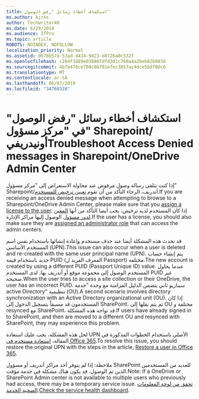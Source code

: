 ```yaml
---
title: استكشاف أخطاء رسائل "رفض الوصول"
ms.author: kirks
author: Techwriter40
ms.date: 6/29/2018
ms.audience: ITPro
ms.topic: article
ROBOTS: NOINDEX, NOFOLLOW
localization_priority: Normal
ms.assetid: d678b57a-53ad-4414-9423-d8726a0c532f
ms.openlocfilehash: c204f1889e03886fdfd3d1c760a4a2beb82b0836
ms.sourcegitcommit: 4b7e478ce700c0b781efec3857ac4dce5bdf00c6
ms.translationtype: MT
ms.contentlocale: ar-SA
ms.lasthandoff: 06/07/2019
ms.locfileid: "34760328"
---
```

# <a name="troubleshoot-access-denied-messages-in-sharepointonedrive-admin-center"></a><span data-ttu-id="d64cf-102">استكشاف أخطاء رسائل "رفض الوصول" في "مركز مسؤول" Sharepoint/أونيدريفي</span><span class="sxs-lookup"><span data-stu-id="d64cf-102">Troubleshoot Access Denied messages in Sharepoint/OneDrive Admin Center</span></span>

<span data-ttu-id="d64cf-103">إذا كنت تتلقى رسالة وصول مرفوض عند محاولة الاستعراض إلى "مركز مسؤول" Sharepoint/أندريف، الرجاء التأكد من أن تقوم [تعيين ترخيص للمستخدم](https://docs.microsoft.com/office365/admin/subscriptions-and-billing/assign-licenses-to-users?view=o365-worldwide&amp;tabs=One).</span><span class="sxs-lookup"><span data-stu-id="d64cf-103">If you are receiving an access denied message when attempting to browse to a Sharepoint/OneDrive Admin Center, please make sure that you [assign a license to the user](https://docs.microsoft.com/office365/admin/subscriptions-and-billing/assign-licenses-to-users?view=o365-worldwide&amp;tabs=One).</span></span> <span data-ttu-id="d64cf-104">إذا كان المستخدم لديه ترخيص، يجب أيضا التأكد من أنها [المعين لدور مسؤول](https://docs.microsoft.com/office365/admin/add-users/about-admin-roles?view=o365-worldwide) الوصول إليها مراكز الإدارة.</span><span class="sxs-lookup"><span data-stu-id="d64cf-104">If the user has a license, you should also make sure they are [assigned an administrator role](https://docs.microsoft.com/office365/admin/add-users/about-admin-roles?view=o365-worldwide) that can access the admin centers.</span></span>

<span data-ttu-id="d64cf-105">قد تحدث هذه المشكلة أيضا عند حذف مستخدم وإعادة إنشائها باستخدام نفس اسم المستخدم الأساسي (UPN).</span><span class="sxs-lookup"><span data-stu-id="d64cf-105">This issue can also occur when a user is deleted and re-created with the same user principal name (UPN).</span></span> <span data-ttu-id="d64cf-106">يتم إنشاء حساب جديد باستخدام قيمة PUID (المعرف الفريد ل Passport) مختلفة.</span><span class="sxs-lookup"><span data-stu-id="d64cf-106">The new account is created by using a different PUID (Passport Unique ID) value.</span></span> <span data-ttu-id="d64cf-107">عندما يحاول المستخدم الوصول إلى مجموعة موقع أو أندريف بها، لدى المستخدم PUID غير صحيحة.</span><span class="sxs-lookup"><span data-stu-id="d64cf-107">When the user tries to access a site collection or their OneDrive, the user has an incorrect PUID.</span></span> <span data-ttu-id="d64cf-108">سيناريو ثاني يتضمن الدليل المزامنة مع وحدة "خدمة active Directory" تنظيمية (OU).</span><span class="sxs-lookup"><span data-stu-id="d64cf-108">A second scenario involves directory synchronization with an Active Directory organizational unit (OU).</span></span> <span data-ttu-id="d64cf-109">إذا كان المستخدمون قد مسبقاً بتسجيل الدخول إلى SharePoint، ثم يتم نقلها إلى OU مختلفة و resynced مع SharePoint، قد تواجه هذه المشكلة.</span><span class="sxs-lookup"><span data-stu-id="d64cf-109">If users have already signed in to SharePoint, and then are moved to a different OU and resynced with SharePoint, they may experience this problem.</span></span>

<span data-ttu-id="d64cf-110">لحل هذه المشكلة، يجب عليك استعادة UPN الأصلي باستخدام الخطوات المذكورة في المقالة، [استعادة مستخدم في Office 365](https://docs.microsoft.com/office365/admin/add-users/restore-user?view=o365-worldwide).</span><span class="sxs-lookup"><span data-stu-id="d64cf-110">To resolve this issue, you should restore the original UPN with the steps in the article, [Restore a user in Office 365](https://docs.microsoft.com/office365/admin/add-users/restore-user?view=o365-worldwide).</span></span>

<span data-ttu-id="d64cf-111">ملاحظة: إذا لم يتوفر أحد مراكز أندريف أو مسؤول SharePoint للعديد من المستخدمين الذين تم الوصول، قد يكون هناك مشكلة في خدمة مؤقت.</span><span class="sxs-lookup"><span data-stu-id="d64cf-111">Note: If a OneDrive or SharePoint Admin center is not available to multiple users who previously had access, there may be a temporary service issue.</span></span>  <span data-ttu-id="d64cf-112">[تحقق من لوحة المعلومات الصحية الخدمة](https://portal.office.com/adminportal/home#/servicehealth).</span><span class="sxs-lookup"><span data-stu-id="d64cf-112">[Check the service health dashboard](https://portal.office.com/adminportal/home#/servicehealth).</span></span>



